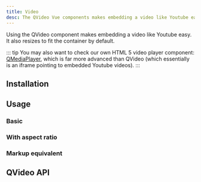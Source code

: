 ```yaml
---
title: Video
desc: The QVideo Vue components makes embedding a video like Youtube easy. It also resizes to fit the container by default.
---
```


Using the QVideo component makes embedding a video like Youtube easy. It also resizes to fit the container by default.

::: tip
You may also want to check our own HTML 5 video player component: [QMediaPlayer](https://github.com/quasarframework/app-extension-qmediaplayer), which is far more advanced than QVideo (which essentially is an iframe pointing to embedded Youtube videos).
:::

## Installation
<doc-installation components="QVideo" />

## Usage

### Basic
<doc-example title="Basic" file="QVideo/Basic" />

### With aspect ratio <q-badge align="top" label="v1.7+" />

<doc-example title="With aspect ratio" file="QVideo/Ratio" />

### Markup equivalent
<doc-example title="HTML markup" file="QVideo/HtmlMarkup" />

## QVideo API
<doc-api file="QVideo" />

